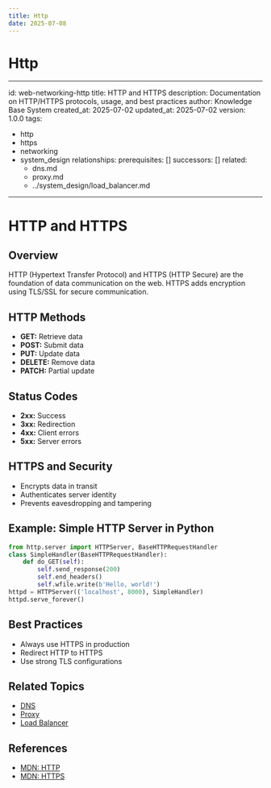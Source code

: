 ```yaml
---
title: Http
date: 2025-07-08
---
```


# Http

---
id: web-networking-http
title: HTTP and HTTPS
description: Documentation on HTTP/HTTPS protocols, usage, and best practices
author: Knowledge Base System
created_at: 2025-07-02
updated_at: 2025-07-02
version: 1.0.0
tags:
- http
- https
- networking
- system_design
relationships:
  prerequisites: []
  successors: []
  related:
  - dns.md
  - proxy.md
  - ../system_design/load_balancer.md
---

# HTTP and HTTPS

## Overview

HTTP (Hypertext Transfer Protocol) and HTTPS (HTTP Secure) are the foundation of data communication on the web. HTTPS adds encryption using TLS/SSL for secure communication.

## HTTP Methods
- **GET:** Retrieve data
- **POST:** Submit data
- **PUT:** Update data
- **DELETE:** Remove data
- **PATCH:** Partial update

## Status Codes
- **2xx:** Success
- **3xx:** Redirection
- **4xx:** Client errors
- **5xx:** Server errors

## HTTPS and Security
- Encrypts data in transit
- Authenticates server identity
- Prevents eavesdropping and tampering

## Example: Simple HTTP Server in Python
```python
from http.server import HTTPServer, BaseHTTPRequestHandler
class SimpleHandler(BaseHTTPRequestHandler):
    def do_GET(self):
        self.send_response(200)
        self.end_headers()
        self.wfile.write(b'Hello, world!')
httpd = HTTPServer(('localhost', 8000), SimpleHandler)
httpd.serve_forever()
```

## Best Practices
- Always use HTTPS in production
- Redirect HTTP to HTTPS
- Use strong TLS configurations

## Related Topics
- [DNS](dns.md)
- [Proxy](../../../temp_reorg/docs/web/system_design/proxy.md)
- [Load Balancer](../system_design/load_balancer.md)

## References
- [MDN: HTTP](https://developer.mozilla.org/en-US/docs/Web/HTTP)
- [MDN: HTTPS](https://developer.mozilla.org/en-US/docs/Web/HTTP/Overview)
